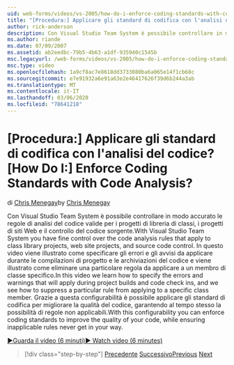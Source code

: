 ```yaml
---
uid: web-forms/videos/vs-2005/how-do-i-enforce-coding-standards-with-code-analysis
title: "[Procedura:] Applicare gli standard di codifica con l'analisi del codice? | Microsoft Docs"
author: rick-anderson
description: Con Visual Studio Team System è possibile controllare in modo accurato le regole di analisi del codice valide per i progetti di libreria di classi, i progetti di siti Web e il codice sorgente Co...
ms.author: riande
ms.date: 07/09/2007
ms.assetid: ab2eedbc-79b5-4b63-a1df-935940c1545b
msc.legacyurl: /web-forms/videos/vs-2005/how-do-i-enforce-coding-standards-with-code-analysis
msc.type: video
ms.openlocfilehash: 1a9cf8ac7e8618dd3733080ba6a065e14f1cb68c
ms.sourcegitcommit: e7e91932a6e91a63e2e46417626f39d6b244a3ab
ms.translationtype: MT
ms.contentlocale: it-IT
ms.lasthandoff: 03/06/2020
ms.locfileid: "78641218"
---
```

# <a name="how-do-i-enforce-coding-standards-with-code-analysis"></a><span data-ttu-id="a29c5-104">[Procedura:] Applicare gli standard di codifica con l'analisi del codice?</span><span class="sxs-lookup"><span data-stu-id="a29c5-104">[How Do I:] Enforce Coding Standards with Code Analysis?</span></span>

<span data-ttu-id="a29c5-105">di [Chris Menegay](https://twitter.com/CMenegay)</span><span class="sxs-lookup"><span data-stu-id="a29c5-105">by [Chris Menegay](https://twitter.com/CMenegay)</span></span>

<span data-ttu-id="a29c5-106">Con Visual Studio Team System è possibile controllare in modo accurato le regole di analisi del codice valide per i progetti di libreria di classi, i progetti di siti Web e il controllo del codice sorgente.</span><span class="sxs-lookup"><span data-stu-id="a29c5-106">With Visual Studio Team System you have fine control over the code analysis rules that apply to class library projects, web site projects, and source code control.</span></span> <span data-ttu-id="a29c5-107">In questo video viene illustrato come specificare gli errori e gli avvisi da applicare durante le compilazioni di progetto e le archiviazioni del codice e viene illustrato come eliminare una particolare regola da applicare a un membro di classe specifico.</span><span class="sxs-lookup"><span data-stu-id="a29c5-107">In this video we learn how to specify the errors and warnings that will apply during project builds and code check ins, and we see how to suppress a particular rule from applying to a specific class member.</span></span> <span data-ttu-id="a29c5-108">Grazie a questa configurabilità è possibile applicare gli standard di codifica per migliorare la qualità del codice, garantendo al tempo stesso la possibilità di regole non applicabili.</span><span class="sxs-lookup"><span data-stu-id="a29c5-108">With this configurability you can enforce coding standards to improve the quality of your code, while ensuring inapplicable rules never get in your way.</span></span>

[<span data-ttu-id="a29c5-109">&#9654;Guarda il video (6 minuti)</span><span class="sxs-lookup"><span data-stu-id="a29c5-109">&#9654; Watch video (6 minutes)</span></span>](https://channel9.msdn.com/Blogs/ASP-NET-Site-Videos/how-do-i-enforce-coding-standards-with-code-analysis)

> [!div class="step-by-step"]
> <span data-ttu-id="a29c5-110">[Precedente](how-do-i-set-up-distributed-load-testing-for-high-volume-tests.md)
> [Successivo](how-do-i-use-generic-tests.md)</span><span class="sxs-lookup"><span data-stu-id="a29c5-110">[Previous](how-do-i-set-up-distributed-load-testing-for-high-volume-tests.md)
[Next](how-do-i-use-generic-tests.md)</span></span>
